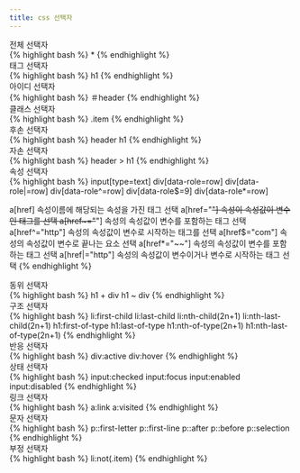 ```yaml
---
title: css 선택자
---
```


<div class="code-title">전체 선택자</div> 
{% highlight bash %}	
 * 
{% endhighlight %}

<div class="code-title">태그 선택자</div> 
{% highlight bash %}
 h1
{% endhighlight %}

<div class="code-title">아이디 선택자</div>
{% highlight bash %}
＃header
{% endhighlight %}

<div class="code-title">클래스 선택자</div>
{% highlight bash %}
.item
{% endhighlight %}

<div class="code-title">후손 선택자</div>
{% highlight bash %}
 header h1
{% endhighlight %}

<div class="code-title">자손 선택자</div> 
{% highlight bash %}
 header > h1
{% endhighlight %}

<div class="code-title">속성 선택자</div> 
{% highlight bash %}
 input[type=text]   
 div[data-role=row]  
 div[data-role|=row] 
 div[data-role^=row] 
 div[data-role$=9]   
 div[data-role*=row] 

 a[href] 속성이름에 해당되는 속성을 가진 태그 선택
 a[href="~~"] 속성이 속성값이 변수인 태그를 선택
 a[href~="~~"] 속성의 속성값이 변수를 포함하는 태그 선택
 a[href^="http"] 속성의 속성값이 변수로 시작하는 태그를 선택
 a[href$="com"] 속성의 속성값이 변수로 끝나는 요소 선택
 a[href*="~~"] 속성의 속성값이 변수를 포함하는 태그 선택
a[href|="http"] 속성의 속성값이 변수이거나 변수로 시작하는 태그 선택
{% endhighlight %}

<div class="code-title">동위 선택자</div> 
{% highlight bash %}
 h1 + div
 h1 ~ div
{% endhighlight %}

<div class="code-title">구조 선택자</div>
{% highlight bash %}
 li:first-child
 li:last-child
 li:nth-child(2n+1)
 li:nth-last-child(2n+1)
 h1:first-of-type
 h1:last-of-type
 h1:nth-of-type(2n+1)
 h1:nth-last-of-type(2n+1)
{% endhighlight %}

<div class="code-title">반응 선택자</div>
{% highlight bash %}
 div:active
 div:hover
{% endhighlight %}

<div class="code-title">상태 선택자</div>
{% highlight bash %}
input:checked
input:focus
input:enabled
input:disabled
{% endhighlight %}

<div class="code-title">링크 선택자</div>
{% highlight bash %}
 a:link
 a:visited
{% endhighlight %}

<div class="code-title">문자 선택자</div>
{% highlight bash %}
 p::first-letter
 p::first-line
 p::after
 p::before
 p::selection
{% endhighlight %}

<div class="code-title">부정 선택자</div>
{% highlight bash %}
 li:not(.item)
{% endhighlight %}